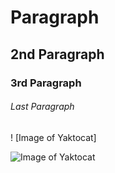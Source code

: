 # Paragraph
## 2nd Paragraph
### 3rd Paragraph
###### Last Paragraph

! [Image of Yaktocat]

![Image of Yaktocat](https://octodex.github.com/images/yaktocat.png)
